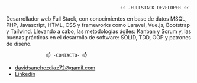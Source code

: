 
                                               ⚡⚡ -FULLSTACK DEVELOPER ⚡⚡
Desarrollador web Full Stack, con conocimientos en base de datos MSQL, PHP, Javascript, HTML, CSS y frameworks como Laravel, Vue.js, Bootstrap y Tailwind.
Llevando a cabo, las metodologías ágiles: Kanban y Scrum y, las buenas prácticas en el desarrollo de software: SOLID, TDD, OOP y patrones de diseño.

                   📫 -CONTACTO- 📫
                 
- davidsanchezdiaz72@gamil.com
- [Linkedin](https://linkedin.com/in/david-sánchez-díaz)


